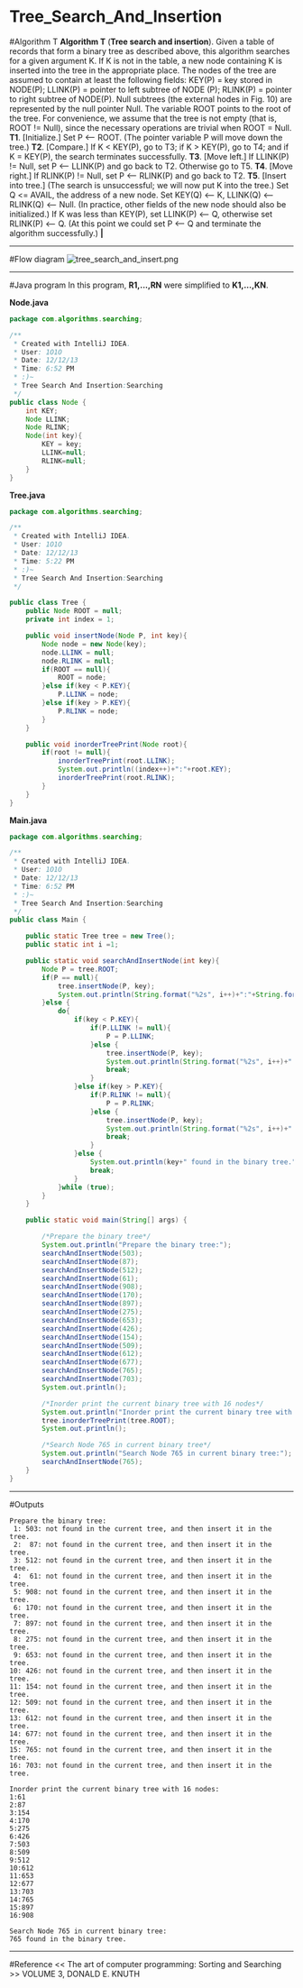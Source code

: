 # Tree_Search_And_Insertion

﻿#Algorithm T
**Algorithm T** (**Tree search and insertion**). Given a table of records that form a 
binary tree as described above, this algorithm searches for a given argument K. 
If K is not in the table, a new node containing K is inserted into the tree in the 
appropriate place. 
The nodes of the tree are assumed to contain at least the following fields: 
                      KEY(P) = key stored in NODE(P); 
                   LLINK(P) = pointer to left subtree of NODE (P); 
                  RLINK(P) = pointer to right subtree of NODE(P). 
Null subtrees (the external hodes in Fig. 10) are represented by the null pointer Null. 
The variable ROOT points to the root of the tree. For convenience, we assume 
that the tree is not empty (that is, ROOT != Null), since the necessary operations 
are trivial when ROOT = Null. 
**T1**. [Initialize.] Set P <-- ROOT. (The pointer variable P will move down the tree.) 
**T2**. [Compare.] If K < KEY(P), go to T3; if K > KEY(P), go to T4; and if 
K = KEY(P), the search terminates successfully. 
**T3**. [Move left.] If LLINK(P) != Null, set P <-- LLINK(P) and go back to T2. 
Otherwise go to T5. 
**T4**. [Move right.] If RLINK(P) != Null, set P <-- RLINK(P) and go back to T2. 
**T5**. [Insert into tree.] (The search is unsuccessful; we will now put K into the 
tree.) Set Q <= AVAIL, the address of a new node. Set KEY(Q) <-- K, 
LLINK(Q) <-- RLINK(Q) <-- Null. (In practice, other fields of the new node 
should also be initialized.) If K was less than KEY(P), set LLINK(P) <-- Q, 
otherwise set RLINK(P) <-- Q. (At this point we could set P <-- Q and 
terminate the algorithm successfully.) **|** 

---
#Flow diagram
![tree_search_and_insert.png](tree_search_and_insert.png)

---
#Java program
In this program, **R1,...,RN** were simplified to **K1,...,KN**.


**Node.java**
```java
package com.algorithms.searching;

/**
 * Created with IntelliJ IDEA.
 * User: 1O1O
 * Date: 12/12/13
 * Time: 6:52 PM
 * :)~
 * Tree Search And Insertion:Searching
 */
public class Node {
    int KEY;
    Node LLINK;
    Node RLINK;
    Node(int key){
        KEY = key;
        LLINK=null;
        RLINK=null;
    }
}
```

**Tree.java**
```java
package com.algorithms.searching;

/**
 * Created with IntelliJ IDEA.
 * User: 1O1O
 * Date: 12/12/13
 * Time: 5:22 PM
 * :)~
 * Tree Search And Insertion:Searching
 */

public class Tree {
    public Node ROOT = null;
    private int index = 1;

    public void insertNode(Node P, int key){
        Node node = new Node(key);
        node.LLINK = null;
        node.RLINK = null;
        if(ROOT == null){
            ROOT = node;
        }else if(key < P.KEY){
            P.LLINK = node;
        }else if(key > P.KEY){
            P.RLINK = node;
        }
    }

    public void inorderTreePrint(Node root){
        if(root != null){
            inorderTreePrint(root.LLINK);
            System.out.println((index++)+":"+root.KEY);
            inorderTreePrint(root.RLINK);
        }
    }
}
```

**Main.java**
```java
package com.algorithms.searching;

/**
 * Created with IntelliJ IDEA.
 * User: 1O1O
 * Date: 12/12/13
 * Time: 6:52 PM
 * :)~
 * Tree Search And Insertion:Searching
 */
public class Main {

    public static Tree tree = new Tree();
    public static int i =1;

    public static void searchAndInsertNode(int key){
        Node P = tree.ROOT;
        if(P == null){
            tree.insertNode(P, key);
            System.out.println(String.format("%2s", i++)+":"+String.format("%4s", key)+": not found in the current tree, and then insert it in the tree.");
        }else {
            do{
                if(key < P.KEY){
                    if(P.LLINK != null){
                        P = P.LLINK;
                    }else {
                        tree.insertNode(P, key);
                        System.out.println(String.format("%2s", i++)+":"+String.format("%4s", key)+": not found in the current tree, and then insert it in the tree.");
                        break;
                    }
                }else if(key > P.KEY){
                    if(P.RLINK != null){
                        P = P.RLINK;
                    }else {
                        tree.insertNode(P, key);
                        System.out.println(String.format("%2s", i++)+":"+String.format("%4s", key)+": not found in the current tree, and then insert it in the tree.");
                        break;
                    }
                }else {
                    System.out.println(key+" found in the binary tree.");
                    break;
                }
            }while (true);
        }
    }

    public static void main(String[] args) {

        /*Prepare the binary tree*/
        System.out.println("Prepare the binary tree:");
        searchAndInsertNode(503);
        searchAndInsertNode(87);
        searchAndInsertNode(512);
        searchAndInsertNode(61);
        searchAndInsertNode(908);
        searchAndInsertNode(170);
        searchAndInsertNode(897);
        searchAndInsertNode(275);
        searchAndInsertNode(653);
        searchAndInsertNode(426);
        searchAndInsertNode(154);
        searchAndInsertNode(509);
        searchAndInsertNode(612);
        searchAndInsertNode(677);
        searchAndInsertNode(765);
        searchAndInsertNode(703);
        System.out.println();

        /*Inorder print the current binary tree with 16 nodes*/
        System.out.println("Inorder print the current binary tree with 16 nodes:");
        tree.inorderTreePrint(tree.ROOT);
        System.out.println();

        /*Search Node 765 in current binary tree*/
        System.out.println("Search Node 765 in current binary tree:");
        searchAndInsertNode(765);
    }
}
```

---
#Outputs
```
Prepare the binary tree:
 1: 503: not found in the current tree, and then insert it in the tree.
 2:  87: not found in the current tree, and then insert it in the tree.
 3: 512: not found in the current tree, and then insert it in the tree.
 4:  61: not found in the current tree, and then insert it in the tree.
 5: 908: not found in the current tree, and then insert it in the tree.
 6: 170: not found in the current tree, and then insert it in the tree.
 7: 897: not found in the current tree, and then insert it in the tree.
 8: 275: not found in the current tree, and then insert it in the tree.
 9: 653: not found in the current tree, and then insert it in the tree.
10: 426: not found in the current tree, and then insert it in the tree.
11: 154: not found in the current tree, and then insert it in the tree.
12: 509: not found in the current tree, and then insert it in the tree.
13: 612: not found in the current tree, and then insert it in the tree.
14: 677: not found in the current tree, and then insert it in the tree.
15: 765: not found in the current tree, and then insert it in the tree.
16: 703: not found in the current tree, and then insert it in the tree.

Inorder print the current binary tree with 16 nodes:
1:61
2:87
3:154
4:170
5:275
6:426
7:503
8:509
9:512
10:612
11:653
12:677
13:703
14:765
15:897
16:908

Search Node 765 in current binary tree:
765 found in the binary tree.
```

---
#Reference
<< The art of computer programming: Sorting and Searching >> VOLUME 3, DONALD E. KNUTH
